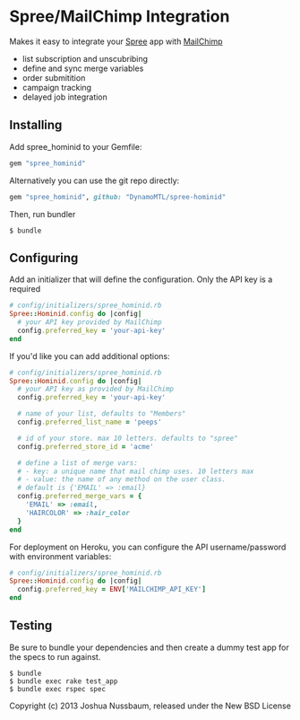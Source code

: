 Spree/MailChimp Integration
============

Makes it easy to integrate your [Spree](http://spreecommerce.com) app with [MailChimp](www.mailchimp.com)

- list subscription and unscubribing
- define and sync merge variables
- order submitition
- campaign tracking
- delayed job integration

Installing
-----------

Add spree_hominid to your Gemfile:

```ruby
gem "spree_hominid"
```

Alternatively you can use the git repo directly:

```ruby
gem "spree_hominid", github: "DynamoMTL/spree-hominid"
```

Then, run bundler

    $ bundle


Configuring
----------

Add an initializer that will define the configuration. Only the API key is a required

```ruby
# config/initializers/spree_hominid.rb
Spree::Hominid.config do |config|
  # your API key provided by MailChimp
  config.preferred_key = 'your-api-key'
end
```

If you'd like you can add additional options:

```ruby
# config/initializers/spree_hominid.rb
Spree::Hominid.config do |config|
  # your API key as provided by MailChimp
  config.preferred_key = 'your-api-key'

  # name of your list, defaults to "Members"
  config.preferred_list_name = 'peeps'

  # id of your store. max 10 letters. defaults to "spree"
  config.preferred_store_id = 'acme'

  # define a list of merge vars:
  # - key: a unique name that mail chimp uses. 10 letters max
  # - value: the name of any method on the user class.
  # default is {'EMAIL' => :email}
  config.preferred_merge_vars = {
    'EMAIL' => :email,
    'HAIRCOLOR' => :hair_color
  }
end
```

For deployment on Heroku, you can configure the API username/password with environment variables:

```ruby
# config/initializers/spree_hominid.rb
Spree::Hominid.config do |config|
  config.preferred_key = ENV['MAILCHIMP_API_KEY']
end
```

Testing
-------

Be sure to bundle your dependencies and then create a dummy test app for the specs to run against.

    $ bundle
    $ bundle exec rake test_app
    $ bundle exec rspec spec

Copyright (c) 2013 Joshua Nussbaum, released under the New BSD License
